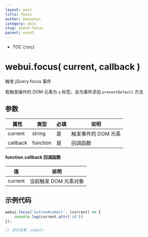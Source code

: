 ```yaml
---
layout: post
title: focus
author: baiwanyi
category: docs
slug: event-focus
parent: event
---
```

* TOC
{:toc}

# webui.focus( current, callback )
触发 jQuery.focus 事件

若触发操作的 DOM 元素为 `a` 标签，会为事件添加 `preventDefault` 方法

## 参数

| 属性     | 类型     | 必填 | 说明                |
| -------- | -------- | ---- | ------------------- |
| current  | string   | 是   | 触发事件的 DOM 元素 |
| callback | function | 是   | 回调函数            |

#### function.callback 回调函数

| 值      | 说明                  |
| ------- | --------------------- |
| current | 当前触发 DOM 元素对象 |

## 示例代码

```javascript
webui.focus('button#submit', (current) => {
    console.log(current.attr('id'))
});

// 显示结果：submit
```
